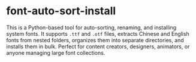 # font-auto-sort-install
This is a Python-based tool for auto-sorting, renaming, and installing system fonts. It supports `.ttf` and `.otf` files, extracts Chinese and English fonts from nested folders, organizes them into separate directories, and installs them in bulk. Perfect for content creators, designers, animators, or anyone managing large font collections.
